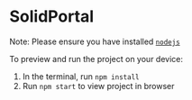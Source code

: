 
  # SolidPortal

  Note: Please ensure you have installed <code><a href="https://nodejs.org/en/download/">nodejs</a></code>

  To preview and run the project on your device:
  1) In the terminal, run `npm install`
  2) Run `npm start` to view project in browser
  